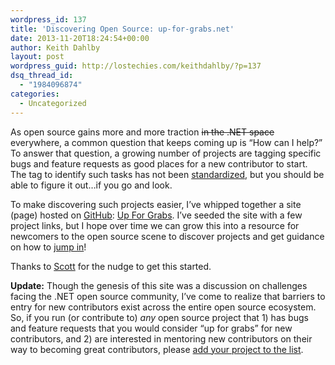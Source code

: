 ```yaml
---
wordpress_id: 137
title: 'Discovering Open Source: up-for-grabs.net'
date: 2013-11-20T18:24:54+00:00
author: Keith Dahlby
layout: post
wordpress_guid: http://lostechies.com/keithdahlby/?p=137
dsq_thread_id:
  - "1984096874"
categories:
  - Uncategorized
---
```

As open source gains more and more traction <del>in the .NET space</del> everywhere, a common question that keeps coming up is &#8220;How can I help?&#8221; To answer that question, a growing number of projects are tagging specific bugs and feature requests as good places for a new contributor to start. The tag to identify such tasks has not been [standardized](http://haacked.com/archive/2013/11/04/avoid-premature-standardization.aspx "Phil Haack: Avoid Premature Standardization"), but you should be able to figure it out&#8230;if you go and look.

To make discovering such projects easier, I&#8217;ve whipped together a site (page) hosted on [GitHub](https://github.com/dahlbyk/up-for-grabs.net): [Up For Grabs](http://up-for-grabs.net/). I&#8217;ve seeded the site with a few project links, but I hope over time we can grow this into a resource for newcomers to the open source scene to discover projects and get guidance on how to [jump in](http://nikcodes.com/2013/05/10/new-contributor-jump-in/ "Nik Molnar: New Contributor? Jump In!")!

Thanks to [Scott](http://www.hanselman.com/ "Scott Hanselman") for the nudge to get this started.

**Update:** Though the genesis of this site was a discussion on challenges facing the .NET open source community, I&#8217;ve come to realize that barriers to entry for new contributors exist across the entire open source ecosystem. So, if you run (or contribute to) _any_ open source project that 1) has bugs and feature requests that you would consider &#8220;up for grabs&#8221; for new contributors, and 2) are interested in mentoring new contributors on their way to becoming great contributors, please [add your project to the list](https://github.com/dahlbyk/up-for-grabs.net/edit/gh-pages/index.html "Edit up-for-grabs.net (GitHub login required)").